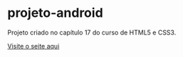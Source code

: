 # projeto-android
 Projeto criado no capítulo 17 do curso de HTML5 e CSS3.

<a href="https://zafinn.github.io/projeto-android/">Visite o seite aqui</a>